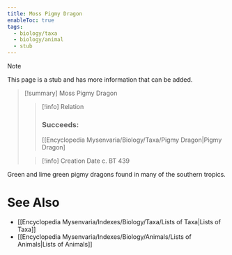 ```yaml
---
title: Moss Pigmy Dragon
enableToc: true
tags:
  - biology/taxa
  - biology/animal
  - stub
---
```


> [!note]
> This page is a stub and has more information that can be added.

> [!summary] Moss Pigmy Dragon
> > [!info] Relation
> > ### Succeeds:
> > [[Encyclopedia Mysenvaria/Biology/Taxa/Pigmy Dragon|Pigmy Dragon]
>
> > [!info] Creation Date
> > c. BT 439

Green and lime green pigmy dragons found in many of the southern tropics.

# See Also
- [[Encyclopedia Mysenvaria/Indexes/Biology/Taxa/Lists of Taxa|Lists of Taxa]]
- [[Encyclopedia Mysenvaria/Indexes/Biology/Animals/Lists of Animals|Lists of Animals]]
